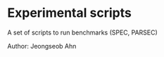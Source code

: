 Experimental scripts
==========

A set of scripts to run benchmarks (SPEC, PARSEC)

Author: Jeongseob Ahn
